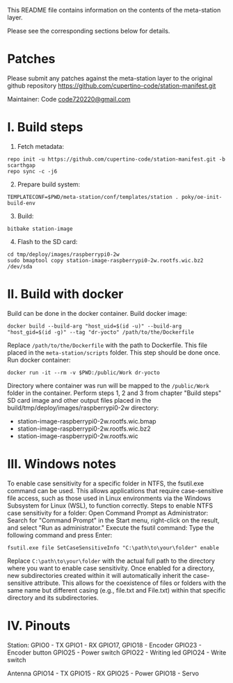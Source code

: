 This README file contains information on the contents of the meta-station layer.

Please see the corresponding sections below for details.

Patches
=======

Please submit any patches against the meta-station layer to the original github
repository https://github.com/cupertino-code/station-manifest.git

Maintainer: Code <code720220@gmail.com>

# I. Build steps

1. Fetch metadata:
  ```
  repo init -u https://github.com/cupertino-code/station-manifest.git -b scarthgap
  repo sync -c -j6
  ```
2. Prepare build system:
  ```
  TEMPLATECONF=$PWD/meta-station/conf/templates/station . poky/oe-init-build-env
  ```
3. Build:
  ```
  bitbake station-image
  ```
4. Flash to the SD card:
  ```
  cd tmp/deploy/images/raspberrypi0-2w
  sudo bmaptool copy station-image-raspberrypi0-2w.rootfs.wic.bz2 /dev/sda
  ```

# II. Build with docker
Build can be done in the docker container.
Build docker image:
```
docker build --build-arg "host_uid=$(id -u)" --build-arg "host_gid=$(id -g)" --tag "dr-yocto" /path/to/the/Dockerfile
```
Replace `/path/to/the/Dockerfile` with the path to Dockerfile. This file placed in the
`meta-station/scripts` folder. This step should be done once.
Run docker container:
```
docker run -it --rm -v $PWD:/public/Work dr-yocto
```
Directory where container was run will be mapped to the `/public/Work` folder in the container.
Perform steps 1, 2 and 3 from chapter "Build steps"
SD card image and other output files placed in the build/tmp/deploy/images/raspberrypi0-2w
directory:
* station-image-raspberrypi0-2w.rootfs.wic.bmap
* station-image-raspberrypi0-2w.rootfs.wic.bz2
* station-image-raspberrypi0-2w.rootfs.wic

# III. Windows notes
  To enable case sensitivity for a specific folder in NTFS, the fsutil.exe command can be used.
  This allows applications that require case-sensitive file access, such as those used in Linux
  environments via the Windows Subsystem for Linux (WSL), to function correctly.
  Steps to enable NTFS case sensitivity for a folder:
  Open Command Prompt as Administrator: Search for "Command Prompt" in the Start menu,
  right-click on the result, and select "Run as administrator."
  Execute the fsutil command: Type the following command and press Enter:
  ```
  fsutil.exe file SetCaseSensitiveInfo "C:\path\to\your\folder" enable
  ```
  Replace `C:\path\to\your\folder` with the actual full path to the directory where you want to
  enable case sensitivity.
  Once enabled for a directory, new subdirectories created within it will automatically inherit
  the case-sensitive attribute. This allows for the coexistence of files or folders with the same
  name but different casing (e.g., file.txt and File.txt) within that specific directory and its
  subdirectories.

# IV. Pinouts
  Station:
    GPIO0 - TX
    GPIO1 - RX
    GPIO17, GPIO18 - Encoder
    GPIO23 - Encoder button
    GPIO25 - Power switch
    GPIO22 - Writing led
    GPIO24 - Write switch

  Antenna
    GPIO14 - TX
    GPIO15 - RX
    GPIO25 - Power
    GPIO18 - Servo
